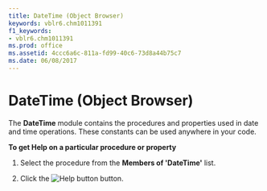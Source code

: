 ```yaml
---
title: DateTime (Object Browser)
keywords: vblr6.chm1011391
f1_keywords:
- vblr6.chm1011391
ms.prod: office
ms.assetid: 4ccc6a6c-811a-fd99-40c6-73d8a44b75c7
ms.date: 06/08/2017
---
```



# DateTime (Object Browser)

The **DateTime** module contains the procedures and properties used in date and time operations. These constants can be used anywhere in your code.

 **To get Help on a particular procedure or property**




1. Select the procedure from the **Members of 'DateTime'** list.
    
2. Click the 
![Help button](images/but_help_ZA01201583.gif) button.
    


